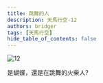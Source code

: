 ```yaml
---
title: 跳舞的人
description: 天馬行空-12
authors: bridger
tags: [天馬行空]
hide_table_of_contents: false
---
```

![12](https://e.brid.cf/i/2023/08/03/negtve.webp)



<!-- truncate -->
是蝴蝶，還是在跳舞的火柴人?  